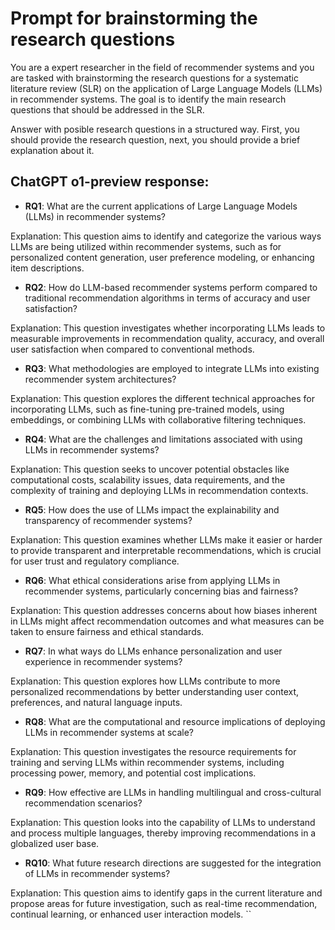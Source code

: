 # Prompt for brainstorming the research questions

You are a expert researcher in the field of recommender systems and you are tasked with brainstorming the research questions for a systematic literature review (SLR) on the application of Large Language Models (LLMs) in recommender systems. The goal is to identify the main research questions that should be addressed in the SLR.

Answer with posible research questions in a structured way. First, you should provide the research question, next, you should provide a brief explanation about it.


## ChatGPT o1-preview response:

- **RQ1**: What are the current applications of Large Language Models (LLMs) in recommender systems?

Explanation: This question aims to identify and categorize the various ways LLMs are being utilized within recommender systems, such as for personalized content generation, user preference modeling, or enhancing item descriptions.

- **RQ2**: How do LLM-based recommender systems perform compared to traditional recommendation algorithms in terms of accuracy and user satisfaction?

Explanation: This question investigates whether incorporating LLMs leads to measurable improvements in recommendation quality, accuracy, and overall user satisfaction when compared to conventional methods.

- **RQ3**: What methodologies are employed to integrate LLMs into existing recommender system architectures?

Explanation: This question explores the different technical approaches for incorporating LLMs, such as fine-tuning pre-trained models, using embeddings, or combining LLMs with collaborative filtering techniques.

- **RQ4**: What are the challenges and limitations associated with using LLMs in recommender systems?

Explanation: This question seeks to uncover potential obstacles like computational costs, scalability issues, data requirements, and the complexity of training and deploying LLMs in recommendation contexts.

- **RQ5**: How does the use of LLMs impact the explainability and transparency of recommender systems?

Explanation: This question examines whether LLMs make it easier or harder to provide transparent and interpretable recommendations, which is crucial for user trust and regulatory compliance.

- **RQ6**: What ethical considerations arise from applying LLMs in recommender systems, particularly concerning bias and fairness?

Explanation: This question addresses concerns about how biases inherent in LLMs might affect recommendation outcomes and what measures can be taken to ensure fairness and ethical standards.

- **RQ7**: In what ways do LLMs enhance personalization and user experience in recommender systems?

Explanation: This question explores how LLMs contribute to more personalized recommendations by better understanding user context, preferences, and natural language inputs.

- **RQ8**: What are the computational and resource implications of deploying LLMs in recommender systems at scale?

Explanation: This question investigates the resource requirements for training and serving LLMs within recommender systems, including processing power, memory, and potential cost implications.

- **RQ9**: How effective are LLMs in handling multilingual and cross-cultural recommendation scenarios?

Explanation: This question looks into the capability of LLMs to understand and process multiple languages, thereby improving recommendations in a globalized user base.

- **RQ10**: What future research directions are suggested for the integration of LLMs in recommender systems?

Explanation: This question aims to identify gaps in the current literature and propose areas for future investigation, such as real-time recommendation, continual learning, or enhanced user interaction models.
``